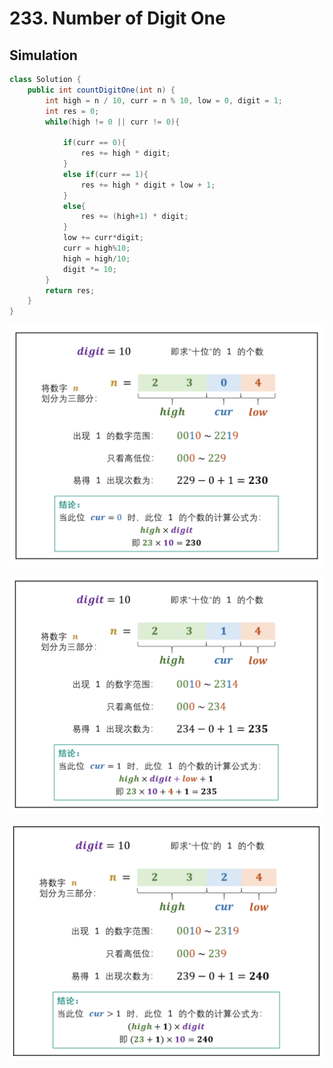 # 233. Number of Digit One

## Simulation

```java
class Solution {
    public int countDigitOne(int n) {
        int high = n / 10, curr = n % 10, low = 0, digit = 1;
        int res = 0;
        while(high != 0 || curr != 0){

            if(curr == 0){
                res += high * digit;
            }
            else if(curr == 1){
                res += high * digit + low + 1;
            }
            else{
                res += (high+1) * digit;
            }
            low += curr*digit;
            curr = high%10;
            high = high/10;
            digit *= 10;
        }
        return res;
    }
}
```

![](../.gitbook/assets/image%20%2823%29.png)

![](../.gitbook/assets/image%20%2821%29.png)

![](../.gitbook/assets/image%20%2822%29.png)

